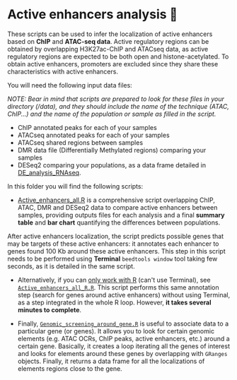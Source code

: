 # Active enhancers analysis :signal_strength:

These scripts can be used to infer the localization of active enhancers based on **ChIP** and **ATAC-seq data**. Active regulatory regions can be obtained by overlapping H3K27ac-ChIP and ATACseq data, as active regulatory regions are expected to be both open and histone-acetylated. To obtain active enhancers, promoters are excluded since they share these characteristics with active enhancers. 

You will need the following input data files:

*NOTE: Bear in mind that scripts are prepared to look for these files in your directory (/data), and they should include the name of the technique (ATAC, ChIP...) and the name of the population or sample as filled in the script.*
- ChIP annotated peaks for each of your samples
- ATACseq annotated peaks for each of your samples
- ATACseq shared regions between samples
- DMR data file (Differentially Methylated regions) comparing your samples
- DESeq2 comparing your populations, as a data frame detailed in [DE_analysis_RNAseq](https://github.com/patriciasolesanchez/PSlab/blob/master/DE_analysis_RNAseq/DE_analysis_RNAseq_1vs1.R).

In this folder you will find the following scripts:

* [Active_enhancers_all.R](https://github.com/patriciasolesanchez/PSlab/blob/master/Active_enhancers_analysis/Active_enhancers_all.R) is a comprehensive script overlapping ChIP, ATAC, DMR and DESeq2 data to compare active enhancers between samples, providing outputs files for each analysis and a final **summary table** and **bar chart** quantifying the differences between populations.

After active enhancers localization, the script predicts possible genes that may be targets of these active enhancers: it annotates each enhancer to genes found 100 Kb around these active enhancers. This step in this script needs to be performed using **Terminal** `beedtools window` tool taking few seconds, as it is detailed in the same script. 

* Alternatively, if you can <ins>only work with R</ins> (can't use Terminal), see [`Active_enhancers_all_R.R`](https://github.com/patriciasolesanchez/PSlab/blob/master/Active_enhancers_analysis/Active_enhancers_all_R.R). This script performs this same annotation step (search for genes around active enhancers) without using Terminal, as a step integrated in the whole R loop. However, **it takes several minutes to complete**.

* Finally, [`Genomic_screening_around_gene.R`](https://github.com/patriciasolesanchez/PSlab/blob/master/Active_enhancers_analysis/Genomic_screening_around_gene.R) is useful to associate data to a particular gene (or genes). It allows you to look for certain genomic elements (e.g. ATAC OCRs, ChIP peaks, active enhancers, etc.) around a certain gene. Basically, it creates a loop iterating all the genes of interest and looks for elements around these genes by overlapping with `GRanges` objects. Finally, it returns a data frame for all the localizations of elements regions close to the gene.
